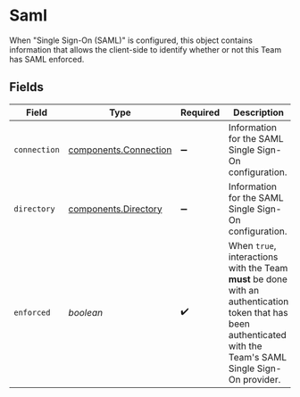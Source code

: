 # Saml

When "Single Sign-On (SAML)" is configured, this object contains information that allows the client-side to identify whether or not this Team has SAML enforced.


## Fields

| Field                                                                                                                                                           | Type                                                                                                                                                            | Required                                                                                                                                                        | Description                                                                                                                                                     |
| --------------------------------------------------------------------------------------------------------------------------------------------------------------- | --------------------------------------------------------------------------------------------------------------------------------------------------------------- | --------------------------------------------------------------------------------------------------------------------------------------------------------------- | --------------------------------------------------------------------------------------------------------------------------------------------------------------- |
| `connection`                                                                                                                                                    | [components.Connection](../../models/components/connection.md)                                                                                                  | :heavy_minus_sign:                                                                                                                                              | Information for the SAML Single Sign-On configuration.                                                                                                          |
| `directory`                                                                                                                                                     | [components.Directory](../../models/components/directory.md)                                                                                                    | :heavy_minus_sign:                                                                                                                                              | Information for the SAML Single Sign-On configuration.                                                                                                          |
| `enforced`                                                                                                                                                      | *boolean*                                                                                                                                                       | :heavy_check_mark:                                                                                                                                              | When `true`, interactions with the Team **must** be done with an authentication token that has been authenticated with the Team's SAML Single Sign-On provider. |